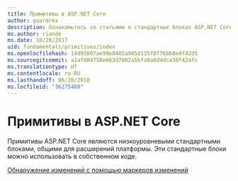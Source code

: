 ```yaml
---
title: Примитивы в ASP.NET Core
author: guardrex
description: Ознакомьтесь со статьями о стандартных блоках ASP.NET Core, общих для расширений платформы и доступных для использования в собственном коде.
ms.author: riande
ms.date: 10/28/2017
uid: fundamentals/primitives/index
ms.openlocfilehash: 14d93807ae99e8402a905d135f8f76bb0e4f42d5
ms.sourcegitcommit: a1afd04758e663d7062a5bfa8a0d4dca38f42afc
ms.translationtype: HT
ms.contentlocale: ru-RU
ms.lasthandoff: 06/20/2018
ms.locfileid: "36275468"
---
```

# <a name="primitives-in-aspnet-core"></a>Примитивы в ASP.NET Core

Примитивы ASP.NET Core являются низкоуровневыми стандартными блоками, общими для расширений платформы. Эти стандартные блоки можно использовать в собственном коде.

[Обнаружение изменений с помощью маркеров изменений](xref:fundamentals/primitives/change-tokens)
